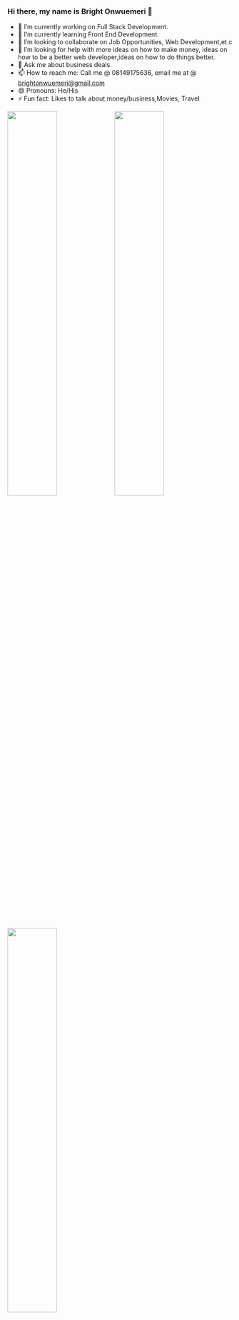### Hi there, my name is Bright Onwuemeri 👋

- 🔭 I’m currently working on Full Stack Development.
- 🌱 I’m currently learning Front End Development.
- 👯 I’m looking to collaborate on Job Opportunities, Web Development,et.c
- 🤔 I’m looking for help with more ideas on how to make money, ideas on how to be a better web developer,ideas on how to do things better.
- 💬 Ask me about business deals.
- 📫 How to reach me: Call me @ 08149175636, email me at @ brightonwuemeri@gmail.com
- 😄 Pronouns: He/His
- ⚡ Fun fact: Likes to talk about money/business,Movies, Travel


<img  align="left" width="47%" src="https://github-readme-stats.vercel.app/api?username=Britinogn&show_icons=true&theme=radical"/>
<img align="left" width="47%" src="https://github-readme-stats.vercel.app/api/top-langs/?username=Britinogn&layout=compact"/>


<img align="left" width="47%" src="https://img.shields.io/badge/html5-%23E34F26.svg?style=for-the-badge&logo=html5&logoColor=white"/>

